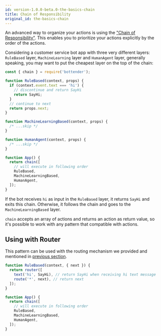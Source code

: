 ```yaml
---
id: version-1.0.0-beta.0-the-basics-chain
title: Chain of Responsibility
original_id: the-basics-chain
---
```


An advanced way to organize your actions is using the ["Chain of Responsibility"](https://en.wikipedia.org/wiki/Chain-of-responsibility_pattern). This enables you to prioritize your actions explicitly by the order of the actions.

Considering a customer service bot app with three very different layers: `RuleBased` layer, `MachineLearning` layer and `HumanAgent` layer, generally speaking, you may want to put the cheapest layer on the top of the chain:

```js
const { chain } = require('bottender');

function RuleBased(context, props) {
  if (context.event.text === 'hi') {
    // discontinue and return SayHi
    return SayHi;
  }
  // continue to next
  return props.next;
}

function MachineLearningBased(context, props) {
  /* ...skip */
}

function HumanAgent(context, props) {
  /* ...skip */
}

function App() {
  return chain([
    // will execute in following order
    RuleBased,
    MachineLearningBased,
    HumanAgent,
  ]);
}
```

If the bot receives `hi` as input in the `RuleBased` layer, it returns `SayHi` and exits this chain. Otherwise, it follows the chain and goes to the `MachineLearningBased` layer.

`chain` accepts an array of actions and returns an action as return value, so it's possible to work with any pattern that compatible with actions.

## Using with Router

This pattern can be used with the routing mechanism we provided and mentioned in [previous section](the-basics-routing.md).

```js
function RuleBased(context, { next }) {
  return router([
    text('hi', SayHi), // return SayHi when receiving hi text message
    route('*', next), // return next
  ]);
}

function App() {
  return chain([
    // will execute in following order
    RuleBased,
    MachineLearningBased,
    HumanAgent,
  ]);
}
```
